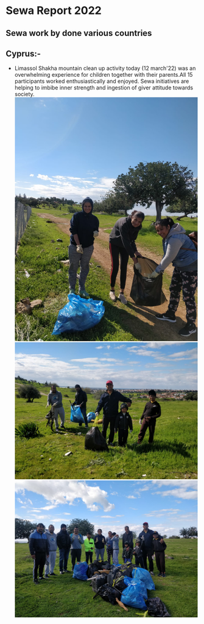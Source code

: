 # Sewa Report 2022

## Sewa work by done various countries

## Cyprus:-

- Limassol Shakha mountain clean up activity today (12 march'22) was an overwhelming experience for children together with their parents.All 15 participants worked enthusiastically and enjoyed. Sewa initiatives are helping to  imbibe inner strength and ingestion of giver attitude towards society.
![](img/cyprus_cleaning1.jpeg)
![](img/cyprus_cleaning2.jpeg)
![](img/cyprus_cleaning3.jpeg) 
